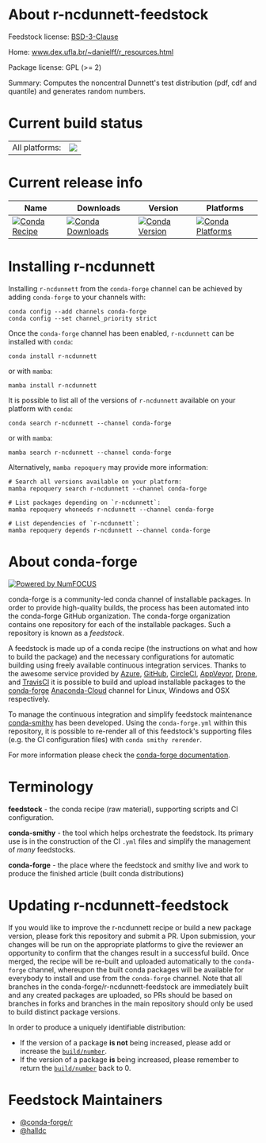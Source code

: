 About r-ncdunnett-feedstock
===========================

Feedstock license: [BSD-3-Clause](https://github.com/conda-forge/r-ncdunnett-feedstock/blob/main/LICENSE.txt)

Home: www.dex.ufla.br/~danielff/r_resources.html

Package license: GPL (>= 2)

Summary: Computes the noncentral Dunnett's test distribution (pdf, cdf and quantile) and generates random numbers. 

Current build status
====================


<table><tr><td>All platforms:</td>
    <td>
      <a href="https://dev.azure.com/conda-forge/feedstock-builds/_build/latest?definitionId=4262&branchName=main">
        <img src="https://dev.azure.com/conda-forge/feedstock-builds/_apis/build/status/r-ncdunnett-feedstock?branchName=main">
      </a>
    </td>
  </tr>
</table>

Current release info
====================

| Name | Downloads | Version | Platforms |
| --- | --- | --- | --- |
| [![Conda Recipe](https://img.shields.io/badge/recipe-r--ncdunnett-green.svg)](https://anaconda.org/conda-forge/r-ncdunnett) | [![Conda Downloads](https://img.shields.io/conda/dn/conda-forge/r-ncdunnett.svg)](https://anaconda.org/conda-forge/r-ncdunnett) | [![Conda Version](https://img.shields.io/conda/vn/conda-forge/r-ncdunnett.svg)](https://anaconda.org/conda-forge/r-ncdunnett) | [![Conda Platforms](https://img.shields.io/conda/pn/conda-forge/r-ncdunnett.svg)](https://anaconda.org/conda-forge/r-ncdunnett) |

Installing r-ncdunnett
======================

Installing `r-ncdunnett` from the `conda-forge` channel can be achieved by adding `conda-forge` to your channels with:

```
conda config --add channels conda-forge
conda config --set channel_priority strict
```

Once the `conda-forge` channel has been enabled, `r-ncdunnett` can be installed with `conda`:

```
conda install r-ncdunnett
```

or with `mamba`:

```
mamba install r-ncdunnett
```

It is possible to list all of the versions of `r-ncdunnett` available on your platform with `conda`:

```
conda search r-ncdunnett --channel conda-forge
```

or with `mamba`:

```
mamba search r-ncdunnett --channel conda-forge
```

Alternatively, `mamba repoquery` may provide more information:

```
# Search all versions available on your platform:
mamba repoquery search r-ncdunnett --channel conda-forge

# List packages depending on `r-ncdunnett`:
mamba repoquery whoneeds r-ncdunnett --channel conda-forge

# List dependencies of `r-ncdunnett`:
mamba repoquery depends r-ncdunnett --channel conda-forge
```


About conda-forge
=================

[![Powered by
NumFOCUS](https://img.shields.io/badge/powered%20by-NumFOCUS-orange.svg?style=flat&colorA=E1523D&colorB=007D8A)](https://numfocus.org)

conda-forge is a community-led conda channel of installable packages.
In order to provide high-quality builds, the process has been automated into the
conda-forge GitHub organization. The conda-forge organization contains one repository
for each of the installable packages. Such a repository is known as a *feedstock*.

A feedstock is made up of a conda recipe (the instructions on what and how to build
the package) and the necessary configurations for automatic building using freely
available continuous integration services. Thanks to the awesome service provided by
[Azure](https://azure.microsoft.com/en-us/services/devops/), [GitHub](https://github.com/),
[CircleCI](https://circleci.com/), [AppVeyor](https://www.appveyor.com/),
[Drone](https://cloud.drone.io/welcome), and [TravisCI](https://travis-ci.com/)
it is possible to build and upload installable packages to the
[conda-forge](https://anaconda.org/conda-forge) [Anaconda-Cloud](https://anaconda.org/)
channel for Linux, Windows and OSX respectively.

To manage the continuous integration and simplify feedstock maintenance
[conda-smithy](https://github.com/conda-forge/conda-smithy) has been developed.
Using the ``conda-forge.yml`` within this repository, it is possible to re-render all of
this feedstock's supporting files (e.g. the CI configuration files) with ``conda smithy rerender``.

For more information please check the [conda-forge documentation](https://conda-forge.org/docs/).

Terminology
===========

**feedstock** - the conda recipe (raw material), supporting scripts and CI configuration.

**conda-smithy** - the tool which helps orchestrate the feedstock.
                   Its primary use is in the construction of the CI ``.yml`` files
                   and simplify the management of *many* feedstocks.

**conda-forge** - the place where the feedstock and smithy live and work to
                  produce the finished article (built conda distributions)


Updating r-ncdunnett-feedstock
==============================

If you would like to improve the r-ncdunnett recipe or build a new
package version, please fork this repository and submit a PR. Upon submission,
your changes will be run on the appropriate platforms to give the reviewer an
opportunity to confirm that the changes result in a successful build. Once
merged, the recipe will be re-built and uploaded automatically to the
`conda-forge` channel, whereupon the built conda packages will be available for
everybody to install and use from the `conda-forge` channel.
Note that all branches in the conda-forge/r-ncdunnett-feedstock are
immediately built and any created packages are uploaded, so PRs should be based
on branches in forks and branches in the main repository should only be used to
build distinct package versions.

In order to produce a uniquely identifiable distribution:
 * If the version of a package **is not** being increased, please add or increase
   the [``build/number``](https://docs.conda.io/projects/conda-build/en/latest/resources/define-metadata.html#build-number-and-string).
 * If the version of a package **is** being increased, please remember to return
   the [``build/number``](https://docs.conda.io/projects/conda-build/en/latest/resources/define-metadata.html#build-number-and-string)
   back to 0.

Feedstock Maintainers
=====================

* [@conda-forge/r](https://github.com/conda-forge/r/)
* [@halldc](https://github.com/halldc/)

